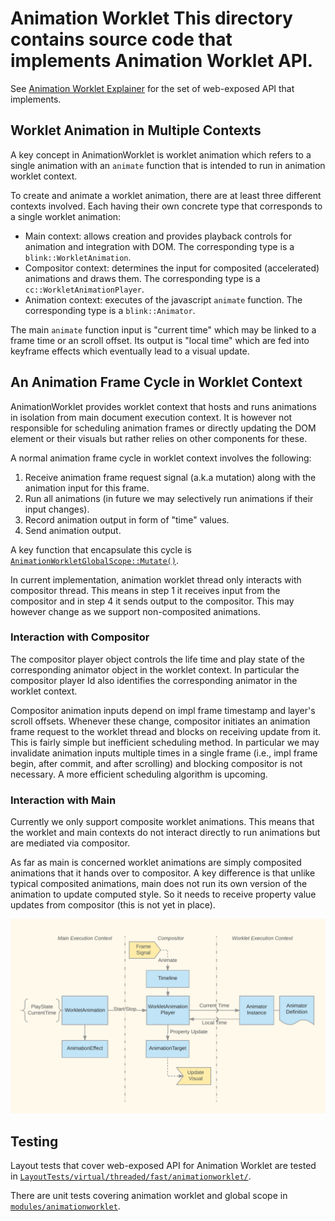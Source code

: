 # Animation Worklet This directory contains source code that implements Animation Worklet API.

See [Animation Worklet Explainer](https://github.com/WICG/animation-worklet/blob/gh-pages/README.md)
for the set of web-exposed API that implements.


## Worklet Animation in Multiple Contexts

A key concept in AnimationWorklet is  worklet animation which refers to a single
animation with an `animate` function that is intended to run in animation worklet context. 

To create and animate a worklet animation, there are at least three different contexts involved.
Each having their own concrete type that corresponds to a single worklet animation:

 * Main context: allows creation and provides playback controls for animation and integration with
   DOM. The corresponding type is a `blink::WorkletAnimation`.
 * Compositor context: determines the input for composited (accelerated) animations and draws them.
   The corresponding type is a `cc::WorkletAnimationPlayer`.
 * Animation context: executes of the javascript `animate` function. The corresponding type is a
   `blink::Animator`.

The main `animate` function input is "current time" which may be linked to a frame time or 
an scroll offset. Its output is "local time" which are fed into keyframe effects which eventually
lead to a visual update.


## An Animation Frame Cycle in Worklet Context

AnimationWorklet provides worklet context that hosts and runs animations in isolation from main
document execution context. It is however not responsible for scheduling animation frames or
directly updating the DOM element or their visuals but rather relies on other components for these.

A normal animation frame cycle in worklet context involves the following:

1. Receive animation frame request signal (a.k.a mutation) along with the animation input for this
   frame.
2. Run all animations (in future we may selectively run animations if their input changes).
3. Record animation output in form of "time" values.
4. Send animation output.

A key function that encapsulate this cycle is [`AnimationWorkletGlobalScope::Mutate()`](./AnimationWorkletGlobalScope.cpp).

In current implementation, animation worklet thread only interacts with compositor thread. This
means in step 1 it receives input from the compositor and in step 4 it sends output to the
compositor. This may however change as we support non-composited animations.

### Interaction with Compositor

The compositor player object controls the life time and play state of the corresponding animator
object in the worklet context. In particular the compositor player Id also identifies the
corresponding animator in the worklet context.

Compositor animation inputs depend on impl frame timestamp and layer's scroll offsets. Whenever
these change, compositor initiates an animation frame request to the worklet thread and blocks on
receiving update from it. This is fairly simple but inefficient scheduling method. In particular we
may invalidate animation inputs multiple times in a single frame (i.e., impl frame begin, after
commit, and after scrolling) and blocking compositor is not necessary. A more efficient scheduling
algorithm is upcoming.


### Interaction with Main

Currently we only support composite worklet animations. This means that the worklet and main
contexts do not interact directly to run animations but are mediated via compositor.

As far as main is concerned worklet animations are simply composited animations that it hands over
to compositor. A key difference is that unlike typical composited animations, main does not run its
own version of the animation to update computed style. So it needs to receive property value
updates from compositor (this is not yet in place).

![Animation Data Flow](./doc/animation-data-flow.png "Animation Data Flow")

## Testing

Layout tests that cover web-exposed API for Animation Worklet are tested in 
[`LayoutTests/virtual/threaded/fast/animationworklet/`](../../../LayoutTests/virtual/threaded/fast/animationworklet/).

There are unit tests covering animation worklet and global scope in [`modules/animationworklet`](.).
